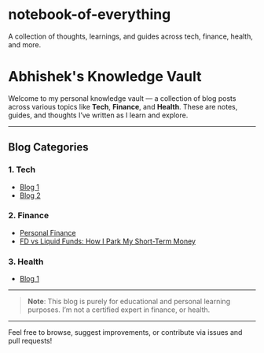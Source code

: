 # notebook-of-everything
A collection of thoughts, learnings, and guides across tech, finance, health, and more.

# Abhishek's Knowledge Vault

Welcome to my personal knowledge vault — a collection of blog posts across various topics like **Tech**, **Finance**, and **Health**. These are notes, guides, and thoughts I’ve written as I learn and explore.

---

## Blog Categories

### 1. Tech
- [Blog 1](./tech/2025-06-aws-lambda-basics.md)
- [Blog 2](./tech/2025-06-dynamodb-best-practices.md)

### 2. Finance
- [Personal Finance](./finance/notebook/chapter-0-personal-finance-06-2025.md)
- [FD vs Liquid Funds: How I Park My Short-Term Money](./finance/finance-fd-vs-liquid-funds:-how-i-park-my-short-term-money-07-2025.md)

### 3. Health
- [Blog 1](./health/2025-06-balanced-diet-tips.md)

---

>  **Note**: This blog is purely for educational and personal learning purposes. I’m not a certified expert in finance, or health.

---

Feel free to browse, suggest improvements, or contribute via issues and pull requests!
